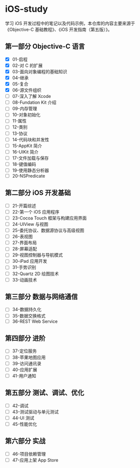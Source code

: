 # iOS-study

学习 iOS 开发过程中的笔记以及代码示例，本仓库的内容主要来源于 《Objective-C 基础教程》、《iOS 开发指南（第五版）》。

## 第一部分 Objective-C 语言
- [x] 01-启程
- [x] 02-对 C 的扩展
- [x] 03-面向对象编程的基础知识
- [x] 04-继承
- [x] 05-复合
- [x] 06-源文件组织
- [ ] 07-深入了解 Xcode
- [ ] 08-Fundation Kit 介绍
- [ ] 09-内存管理
- [ ] 10-对象初始化
- [ ] 11-属性
- [ ] 12-类别
- [ ] 13-协议
- [ ] 14-代码块和并发性
- [ ] 15-AppKit 简介
- [ ] 16-UIKit 简介
- [ ] 17-文件加载与保存
- [ ] 18-键值编码
- [ ] 19-使用静态分析器
- [ ] 20-NSPredicate

## 第二部分 iOS 开发基础
- [ ] 21-开篇综述
- [ ] 22-第一个 iOS 应用程序
- [ ] 23-Cocoa Touch 框架与构建应用界面
- [ ] 24-UIView 与视图
- [ ] 25-委托协议、数据源协议与高级视图
- [ ] 26-表视图
- [ ] 27-界面布局
- [ ] 28-屏幕适配
- [ ] 29-视图控制器与导航模式
- [ ] 30-iPad 应用开发
- [ ] 31-手势识别
- [ ] 32-Quartz 2D 绘图技术
- [ ] 33-动画技术

## 第三部分 数据与网络通信
- [ ] 34-数据持久化
- [ ] 35-数据交换格式
- [ ] 36-REST Web Service

## 第四部分 进阶
- [ ] 37-定位服务
- [ ] 38-苹果地图应用
- [ ] 39-访问通讯录
- [ ] 40-应用扩展
- [ ] 41-用户通知

## 第五部分 测试、调试、优化
- [ ] 42-调试
- [ ] 43-测试驱动与单元测试
- [ ] 44-UI 测试
- [ ] 45-性能优化

## 第六部分 实战
- [ ] 46-项目依赖管理
- [ ] 47-应用上架 App Store